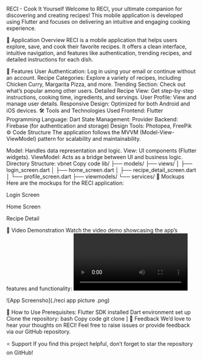 RECI - Cook It Yourself
Welcome to RECI, your ultimate companion for discovering and creating recipes! This mobile application is developed using Flutter and focuses on delivering an intuitive and engaging cooking experience.

📱 Application Overview
RECI is a mobile application that helps users explore, save, and cook their favorite recipes. It offers a clean interface, intuitive navigation, and features like authentication, trending recipes, and detailed instructions for each dish.

🚀 Features
User Authentication: Log in using your email or continue without an account.
Recipe Categories: Explore a variety of recipes, including Chicken Curry, Margarita Pizza, and more.
Trending Section: Check out what’s popular among other users.
Detailed Recipe View: Get step-by-step instructions, cooking time, ingredients, and servings.
User Profile: View and manage user details.
Responsive Design: Optimized for both Android and iOS devices.
🛠️ Tools and Technologies Used
Frontend: Flutter
Programming Language: Dart
State Management: Provider
Backend: Firebase (for authentication and storage)
Design Tools: Photopea, FreePik
⚙️ Code Structure
The application follows the MVVM (Model-View-ViewModel) pattern for scalability and maintainability.

Model: Handles data representation and logic.
View: UI components (Flutter widgets).
ViewModel: Acts as a bridge between UI and business logic.
Directory Structure:
vbnet
Copy code
lib/
├── models/
├── views/
│   ├── login_screen.dart
│   ├── home_screen.dart
│   ├── recipe_detail_screen.dart
│   └── profile_screen.dart
├── viewmodels/
└── services/
🎨 Mockups
Here are the mockups for the RECI application:

Login Screen

Home Screen

Recipe Detail



🎥 Video Demonstration
Watch the video demo showcasing the app’s features and functionality:
![Video Demo](./RECI.mp4)

![App Screensho](./reci app picture .png)




📂 How to Use
Prerequisites:
Flutter SDK installed
Dart environment set up
Clone the repository:
bash
Copy code
git clone ]
📩 Feedback
We’d love to hear your thoughts on RECI! Feel free to raise issues or provide feedback via our GitHub repository.

⭐ Support
If you find this project helpful, don’t forget to star the repository on GitHub!

